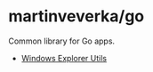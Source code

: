# martinveverka/go

Common library for Go apps.

- [Windows Explorer Utils](windows/registry/README.md)

